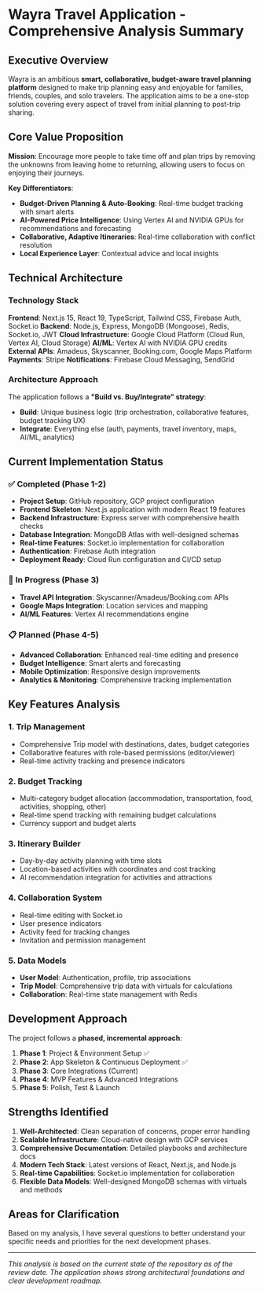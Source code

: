 # Wayra Travel Application - Comprehensive Analysis Summary

## Executive Overview

Wayra is an ambitious **smart, collaborative, budget-aware travel planning platform** designed to make trip planning easy and enjoyable for families, friends, couples, and solo travelers. The application aims to be a one-stop solution covering every aspect of travel from initial planning to post-trip sharing.

## Core Value Proposition

**Mission**: Encourage more people to take time off and plan trips by removing the unknowns from leaving home to returning, allowing users to focus on enjoying their journeys.

**Key Differentiators**:
- **Budget-Driven Planning & Auto-Booking**: Real-time budget tracking with smart alerts
- **AI-Powered Price Intelligence**: Using Vertex AI and NVIDIA GPUs for recommendations and forecasting
- **Collaborative, Adaptive Itineraries**: Real-time collaboration with conflict resolution
- **Local Experience Layer**: Contextual advice and local insights

## Technical Architecture

### Technology Stack
**Frontend**: Next.js 15, React 19, TypeScript, Tailwind CSS, Firebase Auth, Socket.io
**Backend**: Node.js, Express, MongoDB (Mongoose), Redis, Socket.io, JWT
**Cloud Infrastructure**: Google Cloud Platform (Cloud Run, Vertex AI, Cloud Storage)
**AI/ML**: Vertex AI with NVIDIA GPU credits
**External APIs**: Amadeus, Skyscanner, Booking.com, Google Maps Platform
**Payments**: Stripe
**Notifications**: Firebase Cloud Messaging, SendGrid

### Architecture Approach
The application follows a **"Build vs. Buy/Integrate" strategy**:
- **Build**: Unique business logic (trip orchestration, collaborative features, budget tracking UX)
- **Integrate**: Everything else (auth, payments, travel inventory, maps, AI/ML, analytics)

## Current Implementation Status

### ✅ **Completed (Phase 1-2)**
- **Project Setup**: GitHub repository, GCP project configuration
- **Frontend Skeleton**: Next.js application with modern React 19 features
- **Backend Infrastructure**: Express server with comprehensive health checks
- **Database Integration**: MongoDB Atlas with well-designed schemas
- **Real-time Features**: Socket.io implementation for collaboration
- **Authentication**: Firebase Auth integration
- **Deployment Ready**: Cloud Run configuration and CI/CD setup

### 🔄 **In Progress (Phase 3)**
- **Travel API Integration**: Skyscanner/Amadeus/Booking.com APIs
- **Google Maps Integration**: Location services and mapping
- **AI/ML Features**: Vertex AI recommendations engine

### 📋 **Planned (Phase 4-5)**
- **Advanced Collaboration**: Enhanced real-time editing and presence
- **Budget Intelligence**: Smart alerts and forecasting
- **Mobile Optimization**: Responsive design improvements
- **Analytics & Monitoring**: Comprehensive tracking implementation

## Key Features Analysis

### 1. **Trip Management**
- Comprehensive Trip model with destinations, dates, budget categories
- Collaborative features with role-based permissions (editor/viewer)
- Real-time activity tracking and presence indicators

### 2. **Budget Tracking**
- Multi-category budget allocation (accommodation, transportation, food, activities, shopping, other)
- Real-time spend tracking with remaining budget calculations
- Currency support and budget alerts

### 3. **Itinerary Builder**
- Day-by-day activity planning with time slots
- Location-based activities with coordinates and cost tracking
- AI recommendation integration for activities and attractions

### 4. **Collaboration System**
- Real-time editing with Socket.io
- User presence indicators
- Activity feed for tracking changes
- Invitation and permission management

### 5. **Data Models**
- **User Model**: Authentication, profile, trip associations
- **Trip Model**: Comprehensive trip data with virtuals for calculations
- **Collaboration**: Real-time state management with Redis

## Development Approach

The project follows a **phased, incremental approach**:

1. **Phase 1**: Project & Environment Setup ✅
2. **Phase 2**: App Skeleton & Continuous Deployment ✅
3. **Phase 3**: Core Integrations (Current)
4. **Phase 4**: MVP Features & Advanced Integrations
5. **Phase 5**: Polish, Test & Launch

## Strengths Identified

1. **Well-Architected**: Clean separation of concerns, proper error handling
2. **Scalable Infrastructure**: Cloud-native design with GCP services
3. **Comprehensive Documentation**: Detailed playbooks and architecture docs
4. **Modern Tech Stack**: Latest versions of React, Next.js, and Node.js
5. **Real-time Capabilities**: Socket.io implementation for collaboration
6. **Flexible Data Models**: Well-designed MongoDB schemas with virtuals and methods

## Areas for Clarification

Based on my analysis, I have several questions to better understand your specific needs and priorities for the next development phases.

---

*This analysis is based on the current state of the repository as of the review date. The application shows strong architectural foundations and clear development roadmap.*


